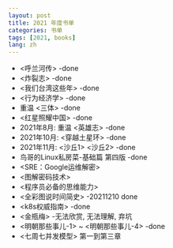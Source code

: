 ```yaml
---
layout: post
title: 2021 年度书单
categories: 书单
tags: [2021, books]
lang: zh
---
```

- <呼兰河传> -done
- <炸裂志> -done
- <我们台湾这些年> -done
- <行为经济学> -done
- 重温 <三体> -done
- <红星照耀中国> -done
- 2021年8月: 重温 <英雄志> -done
- 2021年10月: <穿越土星环> -done
- 2021年11月: <沙丘1> <沙丘2> -done
- 鸟哥的Linux私房菜-基础篇 第四版 -done
- <SRE：Google运维解密>
- <图解密码技术>
- <程序员必备的思维能力>
- <全彩图说时间简史> -20211210 done
- <k8s权威指南> -done
- <金瓶梅> -无法欣赏, 无法理解, 弃坑
- <明朝那些事儿-1> ~ <明朝那些事儿-4> -done
- <七周七并发模型> 第一到第三章





